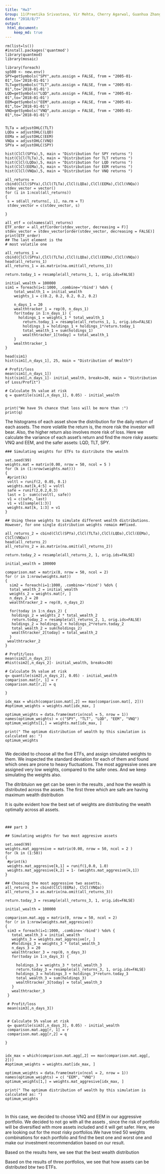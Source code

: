 ```yaml
---
title: "Hw3"
Group: 11(Preetika Srivastava, Vir Mehta, Cherry Agarwal, Guanhua Zhang) 
date: "2018/8/7"
output: 
 html_document:
    keep_md: true
---
```


```{r}
rm(list=ls())
#install.packages('quantmod')
library(quantmod)
library(mosaic)

library(foreach)
sp500 <- new.env()
SPY=getSymbols("SPY",auto.assign = FALSE, from = "2005-01-01",to='2018-01-01')
TLT=getSymbols("TLT",auto.assign = FALSE, from = "2005-01-01",to='2018-01-01')
LQD=getSymbols("LQD",auto.assign = FALSE, from = "2005-01-01",to='2018-01-01')
EEM=getSymbols("EEM",auto.assign = FALSE, from = "2005-01-01",to='2018-01-01')
VNQ=getSymbols("VNQ",auto.assign = FALSE, from = "2005-01-01",to='2018-01-01')


TLTa = adjustOHLC(TLT)
LQDa = adjustOHLC(LQD)
EEMa = adjustOHLC(EEM)
VNQa = adjustOHLC(VNQ)
SPYa = adjustOHLC(SPY)

hist(ClCl(SPYa),5, main = "Distribution for SPY returns ")
hist(ClCl(TLTa),5, main = "Distribution for TLT returns ")
hist(ClCl(LQDa),5, main = "Distribution for LQD returns ")
hist(ClCl(EEMa),5, main = "Distribution for EEM returns ")
hist(ClCl(VNQa),5, main = "Distribution for VNQ returns ")

all_returns = cbind(ClCl(SPYa),ClCl(TLTa),ClCl(LQDa),ClCl(EEMa),ClCl(VNQa))
stdev_vector = vector()
for (i in 1:ncol(all_returns))
{
 s = sd(all_returns[, i], na.rm = T)
 stdev_vector = c(stdev_vector, s)
 
}

all_etf = colnames(all_returns)
ETF_order = all_etf[order(stdev_vector, decreasing = F)]
stdev_vector = stdev_vector[order(stdev_vector, decreasing = FALSE)]
print(ETF_order)
## The last element is the 
# most volatile one

all_returns_1 = cbind(ClCl(SPYa),ClCl(TLTa),ClCl(LQDa),ClCl(EEMa),ClCl(VNQa))
head(all_returns_1)
all_returns_1 = as.matrix(na.omit(all_returns_1))

return.today_1 = resample(all_returns_1, 1, orig.ids=FALSE)

initial_wealth = 100000
sim1 = foreach(i=1:1000, .combine='rbind') %do% {
	total_wealth_1 = initial_wealth
	weights_1 = c(0.2, 0.2, 0.2, 0.2, 0.2)
	
	n_days_1 = 20
	wealthtracker_1 = rep(0, n_days_1)
	for(today in 1:n_days_1) {
	  holdings_1 = weights_1 * total_wealth_1
		return.today_1 = resample(all_returns_1, 1, orig.ids=FALSE)
		holdings_1 = holdings_1 + holdings_1*return.today_1
		total_wealth_1 = sum(holdings_1)
		wealthtracker_1[today] = total_wealth_1
	}
	wealthtracker_1
}

head(sim1)
hist(sim1[,n_days_1], 25, main = "Distribution of Wealth")

# Profit/loss
mean(sim1[,n_days_1])
hist(sim1[,n_days_1]- initial_wealth, breaks=30, main = "Distribution of Loss/Profit")

# Calculate 5% value at risk
q = quantile(sim1[,n_days_1], 0.05) - initial_wealth


print("We have 5% chance that loss will be more than :")
print(q)

```

The histograms of each asset show the distribution for the daily return of each assets. The more volatile the return is, the more risk the investor will bear. Also, the higher return also involves more risk of loss. Here we calculate the variance of each asset’s return and find the more risky assets: VNQ and EEM, and the safer assets: LQD, TLT, SPY.



```{r}
### Simulating weights for ETFs to distribute the wealth

set.seed(99)
weights.mat = matrix(0.00, nrow = 50, ncol = 5 )
for (k in (1:nrow(weights.mat)))
{
 #print(k)
 voltl = runif(2, 0.05, 0.1)
 weights.mat[k,4:5] = voltl
 safe = runif(2,0.2,0.3)
 last = 1- sum(c(voltl, safe))
 v1 = c(safe, last)
 v1 = v1[sample(1:3)]
 weights.mat[k, 1:3] = v1
}

## Using these weights to simulate different wealth distributions. However, for one single distribution weights remain ##fixed.

all_returns_2 = cbind(ClCl(SPYa),ClCl(TLTa),ClCl(LQDa),ClCl(EEMa), ClCl(VNQa))
head(all_returns_2)
all_returns_2 = as.matrix(na.omit(all_returns_2))

return.today_2 = resample(all_returns_2, 1, orig.ids=FALSE)

initial_wealth = 100000

comparison.mat = matrix(0, nrow = 50, ncol = 2)
for (r in 1:nrow(weights.mat))
{
  sim2 = foreach(i=1:1000, .combine='rbind') %do% {
  total_wealth_2 = initial_wealth
  weights_2 = weights.mat[r, ]
  n_days_2 = 20
  wealthtracker_2 = rep(0, n_days_2)
  
  for(today in 1:n_days_2) {
   holdings_2 = weights_2 * total_wealth_2
   return.today_2 = resample(all_returns_2, 1, orig.ids=FALSE)
   holdings_2 = holdings_2 + holdings_2*return.today_2
   total_wealth_2 = sum(holdings_2)
   wealthtracker_2[today] = total_wealth_2
  }
 wealthtracker_2
}

# Profit/loss
mean(sim2[,n_days_2])
#hist(sim2[,n_days_2]- initial_wealth, breaks=30)

# Calculate 5% value at risk
q= quantile(sim2[,n_days_2], 0.05) - initial_wealth
comparison.mat[r, 1] = r
comparison.mat[r,2] = q

}

idx_max = which(comparison.mat[,2] == max(comparison.mat[, 2]))
#optimum_weights = weights.mat[idx_max, ]

optimum_weights = data.frame(matrix(ncol = 5, nrow = 1))
names(optimum_weights) = c("SPY", "TLT", "LQD", "EEM", "VNQ")
optimum_weights[1,] = weights.mat[idx_max, ]

print(" The optimum distribution of wealth by this simulation is calculated as: ")
optimum_weights


```

We decided to choose all the five ETFs, and assign simulated weights to them. We inspected the standard deviation for each of them and found which ones are prone to heavy fluctuations. The most aggressive ones are assigned very low weights, compared to the safer ones. And we keep simulating the weights also. 

The ditribtuion we get can be seen in the results , and how the wealth is distributed across the assets. 
The first three which are safe are having maximum wealth distribution 

It is quite evident how the best set of weights are distributing the wealth optimally across all assets.





```{r}


### part 3

## Simulating weights for two most aggresive assets

set.seed(99)
weights.mat_aggresive = matrix(0.00, nrow = 50, ncol = 2 )
for (k in (1:50))
{
 #print(k)
 weights.mat_aggresive[k,1] = runif(1,0.0, 1.0)
 weights.mat_aggresive[k,2] = 1- (weights.mat_aggresive[k,1])
}

## Choosing the most aggressive two assetts. 
all_returns_3 = cbind(ClCl(EEMa), ClCl(VNQa))
all_returns_3 = as.matrix(na.omit(all_returns_3))

return.today_3 = resample(all_returns_3, 1, orig.ids=FALSE)

initial_wealth = 100000

comparison.mat.agg = matrix(0, nrow = 50, ncol = 2)
for (r in 1:nrow(weights.mat_aggresive))
{
 sim3 = foreach(i=1:1000, .combine='rbind') %do% {
   total_wealth_3 = initial_wealth
   weights_3 = weights.mat_aggresive[r, ]
   #holdings_3 = weights_3 * total_wealth_3
   n_days_3 = 20
   wealthtracker_3 = rep(0, n_days_3)
   for(today in 1:n_days_3) {
     
     holdings_3 = weights_3 * total_wealth_3
     return.today_3 = resample(all_returns_3, 1, orig.ids=FALSE)
     holdings_3 = holdings_3 + holdings_3*return.today_3
     total_wealth_3 = sum(holdings_3)
     wealthtracker_3[today] = total_wealth_3
   }
   wealthtracker_3
 }
 
 # Profit/loss
 mean(sim3[,n_days_3])
 
 
 # Calculate 5% value at risk
 q= quantile(sim3[,n_days_3], 0.05) - initial_wealth
 comparison.mat.agg[r, 1] = r
 comparison.mat.agg[r,2] = q
 
}


idx_max = which(comparison.mat.agg[,2] == max(comparison.mat.agg[, 2]))
#optimum_weights = weights.mat[idx_max, ]

optimum_weights = data.frame(matrix(ncol = 2, nrow = 1))
names(optimum_weights) = c( "EEM", "VNQ")
optimum_weights[1,] = weights.mat_aggresive[idx_max, ]

print(" The optimum distribution of wealth by this simulation is calculated as: ")
optimum_weights



```


In this case, we decided to choose VNQ and EEM in our aggressive portfolio. We decided to not go with all the assets , since the risk of portfolio will be diversified with more assets included and it will get safer. Here, we are looking out for the most risky portfolios.We have tried 50 weights combinations for each portfolio and find the best one and worst one and make our investment recommendation based on our result.

Based on the results here, we see that the best wealth distribution 

Based on the results of three portfolios, we see that how assets can be distributed btw two ETFs. 

